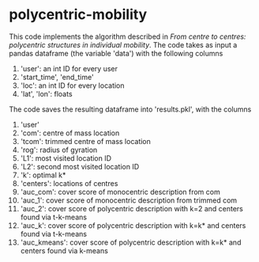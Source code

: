 # polycentric-mobility

This code implements the algorithm described in _From centre to centres: polycentric structures in individual mobility_.
The code takes as input a pandas dataframe (the variable 'data') with the following columns
1. 'user': an int ID for every user
2. 'start_time', 'end_time'
3. 'loc': an int ID for every location
4. 'lat', 'lon': floats

The code saves the resulting dataframe into 'results.pkl', with the columns
1. 'user'
2. 'com': centre of mass location
3. 'tcom': trimmed centre of mass location
4. 'rog': radius of gyration
5. 'L1': most visited location ID
6. 'L2': second most visited location ID
7. 'k': optimal k*
8. 'centers': locations of centres
9. 'auc_com': cover score of monocentric description from com
10. 'auc_1': cover score of monocentric description from trimmed com
11. 'auc_2': cover score of polycentric description with k=2 and centers found via t-k-means
12. 'auc_k': cover score of polycentric description with k=k* and centers found via t-k-means
13. 'auc_kmeans': cover score of polycentric description with k=k* and centers found via k-means
   

